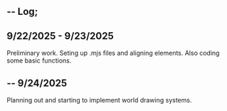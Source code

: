 --
Log;
--
9/22/2025 - 9/23/2025
--

Preliminary work. Seting up .mjs files and aligning elements. Also coding some basic functions.

--
9/24/2025
--

Planning out and starting to implement world drawing systems.
